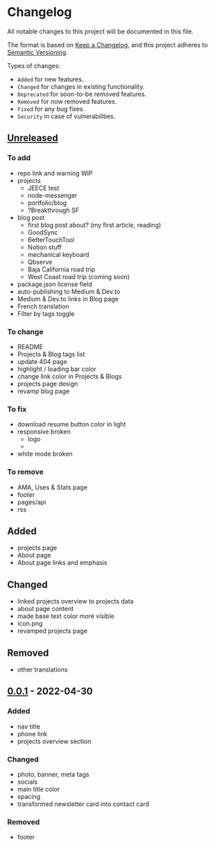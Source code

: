 # Changelog

All notable changes to this project will be documented in this file.

The format is based on [Keep a Changelog](https://keepachangelog.com/en/1.0.0/),
and this project adheres to [Semantic Versioning](https://semver.org/spec/v2.0.0.html).

Types of changes:
- `Added` for new features.
- `Changed` for changes in existing functionality.
- `Deprecated` for soon-to-be removed features.
- `Removed` for now removed features.
- `Fixed` for any bug fixes.
- `Security` in case of vulnerabilities.

## [Unreleased](https://github.com/ben-clem/portfolio-blog/compare/v0.0.1...HEAD)

### To add

- repo link and warning WIP
- projects
  - JEECE test
  - node-messenger
  - portfolio/blog
  - ?Breakthrough SF
- blog post
  - first blog post about? (my first article, reading)
  - GoodSync
  - BetterTouchTool
  - Notion stuff
  - mechanical keyboard
  - Qbserve
  - Baja California road trip
  - West Coast road trip (coming soon)
- package.json license field
- auto-publishing to Medium & Dev.to
- Medium & Dev.to links in Blog page
- French translation
- Filter by tags toggle

### To change

- README
- Projects & Blog tags list
- update 404 page
- highlight / loading bar color
- change link color in Projects & Blogs
- projects page design
- revamp blog page

### To fix

- download resume button color in light
- responsive broken
  - logo
  -
- white mode broken

### To remove

- AMA, Uses & Stats page
- footer
- pages/api
- rss

## Added

- projects page
- About page
- About page links and emphasis

## Changed

- linked projects overview to projects data
- about page content
- made base text color more visible
- icon.png
- revamped projects page

## Removed

- other translations

## [0.0.1](https://github.com/ben-clem/portfolio-blog/releases/tag/v0.0.1) - 2022-04-30

### Added

- nav title
- phone link
- projects overview section

### Changed

- photo, banner, meta tags
- socials
- main title color
- spacing
- transformed newsletter card into contact card

### Removed

- footer